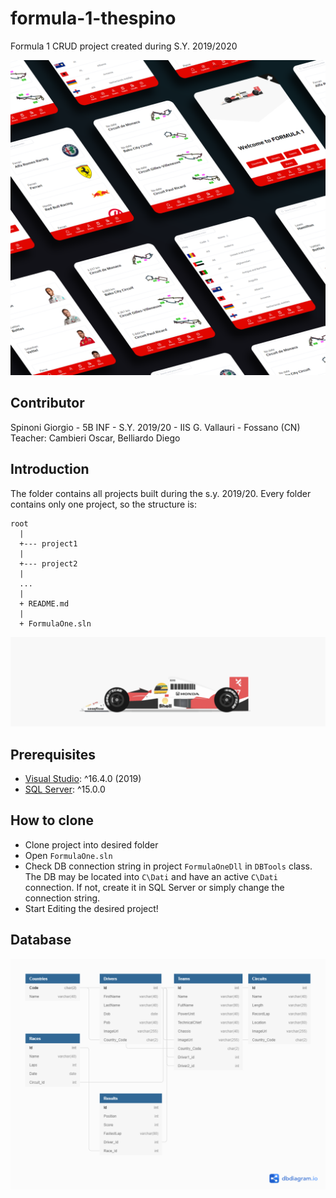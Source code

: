 
# formula-1-thespino
Formula 1 CRUD project created during S.Y. 2019/2020


![](https://raw.githubusercontent.com/vallauri-ict/formula-1-thespino/master/assets/f1-web.png)



## Contributor
Spinoni Giorgio - 5B INF - S.Y. 2019/20 - IIS G. Vallauri - Fossano (CN)<br>
Teacher: Cambieri Oscar, Belliardo Diego

## Introduction
The folder contains all projects built during the s.y. 2019/20. Every folder contains only one project, so the structure is:
```
root
  |
  +--- project1
  |
  +--- project2
  |
  ...
  |
  + README.md
  |
  + FormulaOne.sln
```


![](https://raw.githubusercontent.com/vallauri-ict/formula-1-thespino/master/assets/f1-illustration.gif)


## Prerequisites
- [Visual Studio](https://visualstudio.microsoft.com): ^16.4.0 (2019)
- [SQL Server](https://www.microsoft.com/sql-server): ^15.0.0

## How to clone
- Clone project into desired folder
- Open `FormulaOne.sln`
- Check DB connection string in project  `FormulaOneDll` in `DBTools` class. The DB may be located into `C\Dati` and have an active `C\Dati` connection. If not, create it in SQL Server or simply change the connection string.
- Start Editing the desired project!


## Database

![Database structure](https://raw.githubusercontent.com/vallauri-ict/formula-1-thespino/master/assets/db_diagram.png)
